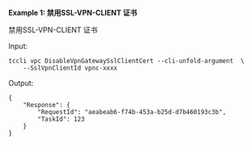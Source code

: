 **Example 1: 禁用SSL-VPN-CLIENT 证书**

禁用SSL-VPN-CLIENT 证书

Input: 

```
tccli vpc DisableVpnGatewaySslClientCert --cli-unfold-argument  \
    --SslVpnClientId vpnc-xxxx
```

Output: 
```
{
    "Response": {
        "RequestId": "aeabeab6-f74b-453a-b25d-d7b460193c3b",
        "TaskId": 123
    }
}
```

